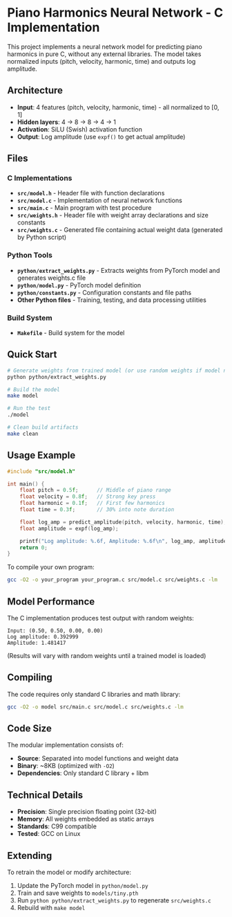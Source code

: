 # Piano Harmonics Neural Network - C Implementation

This project implements a neural network model for predicting piano harmonics in pure C, without any external libraries. The model takes normalized inputs (pitch, velocity, harmonic, time) and outputs log amplitude.

## Architecture

- **Input**: 4 features (pitch, velocity, harmonic, time) - all normalized to [0, 1]
- **Hidden layers**: 4 → 8 → 8 → 4 → 1
- **Activation**: SiLU (Swish) activation function
- **Output**: Log amplitude (use `expf()` to get actual amplitude)

## Files

### C Implementations

- **`src/model.h`** - Header file with function declarations
- **`src/model.c`** - Implementation of neural network functions
- **`src/main.c`** - Main program with test procedure
- **`src/weights.h`** - Header file with weight array declarations and size constants
- **`src/weights.c`** - Generated file containing actual weight data (generated by Python script)

### Python Tools

- **`python/extract_weights.py`** - Extracts weights from PyTorch model and generates weights.c file
- **`python/model.py`** - PyTorch model definition
- **`python/constants.py`** - Configuration constants and file paths
- **Other Python files** - Training, testing, and data processing utilities

### Build System

- **`Makefile`** - Build system for the model

## Quick Start

```bash
# Generate weights from trained model (or use random weights if model not found)
python python/extract_weights.py

# Build the model
make model

# Run the test
./model

# Clean build artifacts
make clean
```

## Usage Example

```c
#include "src/model.h"

int main() {
    float pitch = 0.5f;      // Middle of piano range
    float velocity = 0.8f;   // Strong key press
    float harmonic = 0.1f;   // First few harmonics
    float time = 0.3f;       // 30% into note duration

    float log_amp = predict_amplitude(pitch, velocity, harmonic, time);
    float amplitude = expf(log_amp);

    printf("Log amplitude: %.6f, Amplitude: %.6f\n", log_amp, amplitude);
    return 0;
}
```

To compile your own program:
```bash
gcc -O2 -o your_program your_program.c src/model.c src/weights.c -lm
```

## Model Performance

The C implementation produces test output with random weights:

```
Input: (0.50, 0.50, 0.00, 0.00)
Log amplitude: 0.392999
Amplitude: 1.481417
```

(Results will vary with random weights until a trained model is loaded)

## Compiling

The code requires only standard C libraries and math library:

```bash
gcc -O2 -o model src/main.c src/model.c src/weights.c -lm
```

## Code Size

The modular implementation consists of:
- **Source**: Separated into model functions and weight data
- **Binary**: ~8KB (optimized with `-O2`)
- **Dependencies**: Only standard C library + libm

## Technical Details

- **Precision**: Single precision floating point (32-bit)
- **Memory**: All weights embedded as static arrays
- **Standards**: C99 compatible
- **Tested**: GCC on Linux

## Extending

To retrain the model or modify architecture:
1. Update the PyTorch model in `python/model.py`
2. Train and save weights to `models/tiny.pth`
3. Run `python python/extract_weights.py` to regenerate `src/weights.c`
4. Rebuild with `make model`
